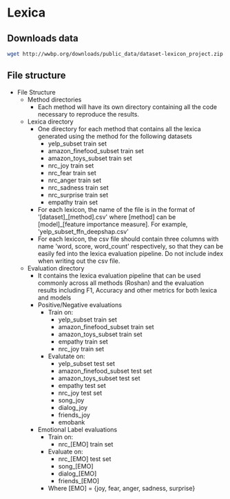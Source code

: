 # Lexica

## Downloads data
```bash
wget http://wwbp.org/downloads/public_data/dataset-lexicon_project.zip
```

## File structure
- File Structure
    - Method directories
        - Each method will have its own directory containing all the code necessary to reproduce the results. 
    - Lexica directory
        - One directory for each method that contains all the lexica generated using the method for the following datasets
            - yelp_subset train set
            - amazon_finefood_subset train set
            - amazon_toys_subset train set
            - nrc_joy train set
            - nrc_fear train set
            - nrc_anger train set
            - nrc_sadness train set
            - nrc_surprise train set
            - empathy train set
        - For each lexicon, the name of the file is in the format of '[dataset]\_[method].csv' where [method] can be [model]_[feature importance measure]. For example, 'yelp_subset_ffn_deepshap.csv'
        - For each lexicon, the csv file should contain three columns with name 'word, score, word_count' respectively, so that they can be easily fed into the lexica evaluation pipeline. Do not include index when writing out the csv file. 
    - Evaluation directory
        - It contains the lexica evaluation pipeline that can be used commonly across all methods (Roshan) and the evaluation results including F1, Accuracy and other metrics for both lexica and models
        - Positive/Negative evaluations
            - Train on:
                - yelp_subset train set
                - amazon_finefood_subset train set
                - amazon_toys_subset train set
                - empathy train set
                - nrc_joy train set
            - Evalutate on:
                - yelp_subset test set
                - amazon_finefood_subset test set
                - amazon_toys_subset test set
                - empathy test set
                - nrc_joy test set
                - song_joy
                - dialog_joy
                - friends_joy
                - emobank
        - Emotional Label evaluations
            - Train on:
                - nrc_[EMO] train set
            - Evaluate on:
                - nrc_[EMO]  test set
                - song_[EMO] 
                - dialog_[EMO] 
                - friends_[EMO] 
            - Where [EMO] = {joy, fear, anger, sadness, surprise}
